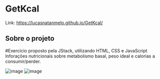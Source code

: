 # GetKcal

Link: https://lucasnatanmelo.github.io/GetKcal/

## Sobre o projeto
#Exercício proposto pela JStack, utilizando HTML, CSS e JavaScript
Inforações nutricionais sobre metabolismo basal, peso ideal e calorias a consumir/perder.


![image](https://user-images.githubusercontent.com/100950738/169893344-c8f29f65-32fa-481b-ae46-1370a8f3b8a0.png)
![image](https://user-images.githubusercontent.com/100950738/169893415-f3cd30e5-6052-45fb-9557-68d8b5bad875.png)



